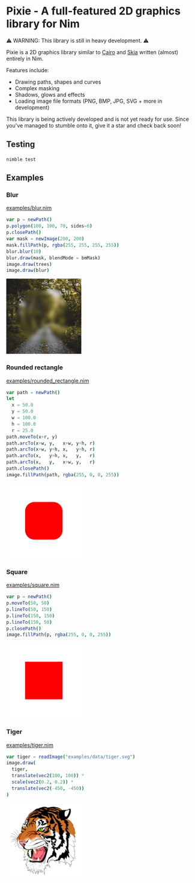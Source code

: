 # Pixie - A full-featured 2D graphics library for Nim

⚠️ WARNING: This library is still in heavy development. ⚠️

Pixie is a 2D graphics library similar to [Cairo](https://www.cairographics.org/) and [Skia](https://skia.org) written (almost) entirely in Nim.

Features include:
* Drawing paths, shapes and curves
* Complex masking
* Shadows, glows and effects
* Loading image file formats (PNG, BMP, JPG, SVG + more in development)

This library is being actively developed and is not yet ready for use. Since you've managed to stumble onto it, give it a star and check back soon!

## Testing

`nimble test`

## Examples

### Blur
[examples/blur.nim](examples/blur.nim)
```nim
var p = newPath()
p.polygon(100, 100, 70, sides=6)
p.closePath()
var mask = newImage(200, 200)
mask.fillPath(p, rgba(255, 255, 255, 255))
blur.blur(10)
blur.draw(mask, blendMode = bmMask)
image.draw(trees)
image.draw(blur)
```
![example output](examples/blur.png)

### Rounded rectangle
[examples/rounded_rectangle.nim](examples/rounded_rectangle.nim)
```nim
var path = newPath()
let
  x = 50.0
  y = 50.0
  w = 100.0
  h = 100.0
  r = 25.0
path.moveTo(x+r, y)
path.arcTo(x+w, y,   x+w, y+h, r)
path.arcTo(x+w, y+h, x,   y+h, r)
path.arcTo(x,   y+h, x,   y,   r)
path.arcTo(x,   y,   x+w, y,   r)
path.closePath()
image.fillPath(path, rgba(255, 0, 0, 255))
```
![example output](examples/rounded_rectangle.png)

### Square
[examples/square.nim](examples/square.nim)
```nim
var p = newPath()
p.moveTo(50, 50)
p.lineTo(50, 150)
p.lineTo(150, 150)
p.lineTo(150, 50)
p.closePath()
image.fillPath(p, rgba(255, 0, 0, 255))
```
![example output](examples/square.png)

### Tiger
[examples/tiger.nim](examples/tiger.nim)
```nim
var tiger = readImage("examples/data/tiger.svg")
image.draw(
  tiger,
  translate(vec2(100, 100)) *
  scale(vec2(0.2, 0.2)) *
  translate(vec2(-450, -450))
)
```
![example output](examples/tiger.png)
